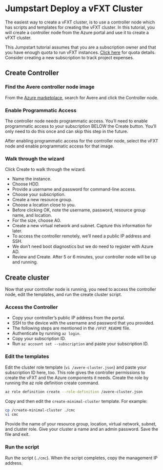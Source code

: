 # Jumpstart Deploy a vFXT Cluster
The easiest way to create a vFXT cluster, is to use a controller node which has scripts and templates for creating the vFXT cluster. In this tutorial, you will create a controller node from the Azure portal and use it to create a vFXT cluster.

This Jumpstart tutorial assumes that you are a subscription owner and that you have enough quota to run vFXT instances. [Click here](prereqs.md) for quota details. Consider creating a new subscription to track project expenses.

## Create Controller

### Find the Avere controller node image
From the [Azure marketplace](https://ms.portal.azure.com/#blade/Microsoft_Azure_Marketplace/GalleryFeaturedMenuItemBlade/selectedMenuItemId/home), search for Avere and click the Controller node.

### Enable Programmatic Access
The controller node needs programmatic access. You’ll need to enable programmatic access to your subscription BELOW the Create button. You’ll only need to do this once and can skip this step in the future. 

After enabling programmatic access for the controller node, select the vFXT node and enable programmatic access for that image.

### Walk through the wizard
Click Create to walk through the wizard.
- Name the instance.
- Choose HDD.
- Provide a username and password for command-line access. 
- Choose your subscription.
- Create a new resource group.
- Choose a location close to you.
- Before clicking OK, note the username, password, resource group name, and location.
- For the size, choose A0.
- Create a new virtual network and subnet. Capture this information for later.
- To access the controller remotely, we’ll need a public IP address and SSH.
- We don’t need boot diagnostics but we do need to register with Azure AD.
- Review and Create. After 5 or 6 minutes, your controller node will be up and running.

## Create cluster
Now that your controller node is running, you need to access the controller node, edit the templates, and run the create cluster script. 

### Access the Controller
- Copy your controller’s public IP address from the portal.
- SSH to the device with the username and password that you provided.
- The following steps are mentioned in the `/VFXT_README` file.
- Authenticate by running `az login`.
- Copy your subscription ID.
- Run ```az account set --subscription``` and paste your subscription ID.

### Edit the templates
Edit the cluster role template (`vi /avere-cluster.json`) and paste your subscription ID here, too. This role gives the controller permissions to create the vFXT and the Azure components it needs.
Create the role by running the az role definition create command.
```sh
az role definition create --role-definition /avere-cluster.json
```
Copy and then edit the `create-minimal-cluster` template. For example:
```sh
cp /create-minimal-cluster ./cmc
vi cmc
```
Provide the name of your resource group, location, virtual network, subnet, and cluster role. Give your cluster a name and an admin password.
Save the file and exit.

### Run the script
Run the script (`./cmc`). When the script completes, copy the management IP address.
